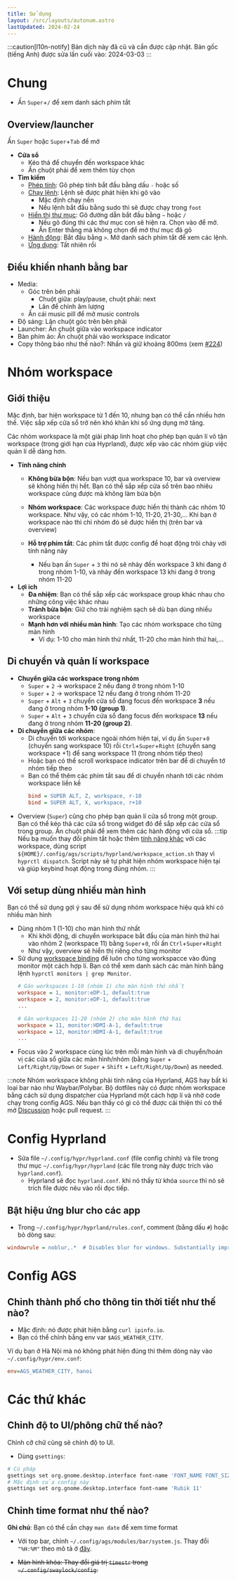```yaml
---
title: Sử dụng
layout: /src/layouts/autonum.astro
lastUpdated: 2024-02-24
---
```

:::caution[l10n-notify]
Bản dịch này đã cũ và cần được cập nhật. Bản gốc (tiếng Anh) được sửa lần cuối vào: 2024-03-03
:::

# Chung
- Ấn `Super`+`/` để xem danh sách phím tắt

## Overview/launcher
Ấn `Super` hoặc `Super`+`Tab` để mở

- **Cửa sổ**
  - Kéo thả để chuyển đến workspace khác
  - Ấn chuột phải để xem thêm tùy chọn
- **Tìm kiếm**
  - <u>Phép tính</u>: Gõ phép tính bắt đầu bằng dấu `-` hoặc số
  - <u>Chạy lệnh</u>: Lệnh sẽ được phát hiện khi gõ vào
    - Mặc định chạy nền
    - Nếu lệnh bắt đầu bằng sudo thì sẽ được chạy trong `foot`
  - <u>Hiển thị thư mục</u>: Gõ đường dẫn bắt đầu bằng `~` hoặc `/`
    - Nếu gõ đúng thì các thư mục con sẽ hiện ra. Chọn vào để mở.
    - Ấn Enter thẳng mà không chọn để mở thư mục đã gõ
  - <u>Hành động</u>: Bắt đầu bằng `>`. Mở danh sách phím tắt để xem các lệnh.
  - <u>Ứng dụng</u>: Tất nhiên rồi

## Điều khiển nhanh bằng bar
- Media: 
  - Góc trên bên phải
    - Chuột giữa: play/pause, chuột phải: next 
    - Lăn để chỉnh âm lượng
  - Ấn cái music pill để mở music controls
- Độ sáng: Lăn chuột góc trên bên phải
- Launcher: Ấn chuột giữa vào workspace indicator
- Bàn phím ảo: Ấn chuột phải vào workspace indicator
- Copy thông báo như thế nào?: Nhấn và giữ khoảng 800ms (xem [#224](https://github.com/end-4/dots-hyprland/issues/224#issuecomment-1923706599))


# Nhóm workspace

## Giới thiệu

Mặc định, bar hiện workspace từ 1 đến 10, nhưng bạn có thể cần nhiều hơn thế. Việc sắp xếp cửa sổ trở nên khó khăn khi số ứng dụng mở tăng.

Các nhóm workspace là một giải pháp linh hoạt cho phép bạn quản lí vô tận workspace (trong giới hạn của Hyprland), được xếp vào các nhóm giúp việc quản lí dễ dàng hơn.

- **Tính năng chính**
  - **Không bừa bộn**: Nếu bạn vượt qua workspace 10, bar và overview sẽ không hiển thị hết. Bạn có thể sắp xếp cửa sổ trên bao nhiêu workspace cũng được mà không làm bừa bộn 
  - **Nhóm workspace**: Các workspace được hiển thị thành các nhóm 10 workspace. Như vậy, có các nhóm 1-10, 11-20, 21-30,... Khi bạn ở workspace nào thì chỉ nhóm đó sẽ được hiển thị (trên bar và overview)
  
  - **Hỗ trợ phím tắt**: Các phím tắt được config để hoạt động trôi chảy với tính năng này
    - Nếu bạn ấn `Super` + `3` thì nó sẽ nhảy đến workspace 3 khi đang ở trong nhóm 1-10, và nhảy đến workspace 13 khi đang ở trong nhóm 11-20 
- **Lợi ich**
  - **Đa nhiệm**: Bạn có thể sắp xếp các workspace group khác nhau cho những công việc khác nhau
  - **Tránh bừa bộn**: Giữ cho trải nghiệm sạch sẽ dù bạn dùng nhiều workspace
  - **Mạnh hơn với nhiều màn hình**: Tạo các nhóm workspace cho từng màn hình
    - Ví dụ: 1-10 cho màn hình thứ nhất, 11-20 cho màn hình thứ hai,...

## Di chuyển và quản lí workspace

- **Chuyển giữa các workspace trong nhóm**
  - `Super` + `2` → workspace 2 nếu đang ở trong nhóm 1-10
  - `Super` + `2` → workspace 12 nếu đang ở trong nhóm 11-20
  - `Super` + `Alt` + `3` chuyển cửa sổ đang focus đến workspace **3** nếu đang ở trong nhóm **1-10 (group 1)**.
  - `Super` + `Alt` + `3` chuyển cửa sổ đang focus đến workspace **13** nếu đang ở trong nhóm **11-20 (group 2)**.
- **Di chuyển giữa các nhóm**:
  - Di chuyển tới workspace ngoài nhóm hiện tại, ví dụ ấn `Super`+`0` (chuyển sang workspace 10) rồi `Ctrl`+`Super`+`Right` (chuyển sang workspace +1) để sang workspace 11 (trong nhóm tiếp theo)
  - Hoặc bạn có thể scroll workspace indicator trên bar để di chuyển tớ nhóm tiếp theo
  - Bạn có thể thêm các phím tắt sau để di chuyển nhanh tới các nhóm workspace liền kề
    ```ini title="~/.config/hypr/hyprland/keybinds.conf"
    bind = SUPER ALT, Z, workspace, r-10
    bind = SUPER ALT, X, workspace, r+10
    ```
- Overview (`Super`) cũng cho phép bạn quản lí cửa sổ trong một group. Bạn có thể kéo thả các cửa sổ trong widget đó để sắp xếp các cửa sổ trong group. Ấn chuột phải để xem thêm các hành động với cửa sổ.
:::tip
Nếu bạ muốn thay đổi phím tắt hoặc thêm [tính năng khác](https://wiki.hyprland.org/Configuring/Dispatchers/) với các workspace, dùng script `${HOME}/.config/ags/scripts/hyprland/workspace_action.sh` thay vì `hyprctl dispatch`. Script này sẽ tự phát hiện nhóm workspace hiện tại và giúp keybind hoạt động trong đúng nhóm.
:::

## Với setup dùng nhiều màn hình

Bạn có thể sử dụng gợi ý sau để sử dụng nhóm workspace hiệu quả khi có nhiều màn hình
- Dùng nhóm 1 (1-10) cho màn hình thứ nhất
  - Khi khởi động, di chuyển workspace bắt đầu của màn hình thứ hai vào nhóm 2 (workspace 11) bằng `Super`+`0`, rồi ấn `Ctrl`+`Super`+`Right`
  - Như vậy, overview sẽ hiển thị riêng cho từng monitor
- Sử dụng [workspace binding](https://wiki.hyprland.org/Configuring/Workspace-Rules/#rules) để luôn cho từng workspacce vào đúng monitor một cách hợp lí. Bạn có thể xem danh sách các màn hình bằng lệnh `hyprctl monitors | grep Monitor`.
  ```ini title="~/.config/hypr/hyprland.conf"
  # Gán workspaces 1-10 (nhóm 1) cho màn hình thứ nhất
  workspace = 1, monitor:eDP-1, default:true
  workspace = 2, monitor:eDP-1, default:true
  ...

  # Gán workspaces 11-20 (nhóm 2) cho màn hình thứ hai
  workspace = 11, monitor:HDMI-A-1, default:true
  workspace = 12, monitor:HDMI-A-1, default:true
  ...
  ```
- Focus vào 2 workspace cùng lúc trên mỗi màn hình và di chuyển/hoán vị các cửa sổ giữa các màn hình/nhóm (bằng `Super` + `Left/Right/Up/Down` or `Super` + `Shift` + `Left/Right/Up/Down`) as needed.

:::note
Nhóm workspace không phải tính năng của Hyprland, AGS hay bất kì loại bar nào như Waybar/Polybar. Bộ dotfiles này có được nhóm workspace bằng cách sử dụng dispatcher của Hyprland một cách hợp lí và nhờ code chạy trong config AGS. Nếu bạn thấy có gì có thể được cải thiện thì có thể mở [Discussion](https://github.com/end-4/dots-hyprland/discussions) hoặc pull request.
:::


# Config Hyprland
- Sửa file `~/.config/hypr/hyprland.conf` (file config chính) và file trong thư mục `~/.config/hypr/hyprland` (các file trong này được trích vào `hyprland.conf`).
  - Hyprland sẽ đọc `hyprland.conf`. khi nó thấy từ khóa `source` thì nó sẽ trích file được nêu vào rồi đọc tiếp.

## Bật hiệu ứng blur cho các app
- Trong `~/.config/hypr/hyprland/rules.conf`, comment (bằng dấu `#`) hoặc bỏ dòng sau:
```ini
windowrule = noblur,.*  # Disables blur for windows. Substantially improves performance.
```
# Config AGS
## Chỉnh thành phố cho thông tin thời tiết như thế nào?
- Mặc định: nó được phát hiện bằng `curl ipinfo.io`.
- Bạn có thể chỉnh bằng env var `$AGS_WEATHER_CITY`. 

Ví dụ bạn ở Hà Nội mà nó không phát hiện đúng thì thêm dòng này vào `~/.config/hypr/env.conf`:
```ini
env=AGS_WEATHER_CITY, hanoi
```

# Các thứ khác
## Chỉnh độ to UI/phông chữ thế nào?
Chỉnh cỡ chữ cũng sẽ chỉnh độ to UI.
- Dùng `gsettings`:
```bash
# Cú pháp
gsettings set org.gnome.desktop.interface font-name 'FONT_NAME FONT_SIZE'
# Mặc định của config này
gsettings set org.gnome.desktop.interface font-name 'Rubik 11'
```

## Chỉnh time format như thế nào?

**Ghi chú**: Bạn có thể cần chạy `man date` để xem time format

- Với top bar, chỉnh `~/.config/ags/modules/bar/system.js`. Thay đổi `"%H:%M"` theo mô tả ở [đây](https://docs.gtk.org/glib/method.DateTime.format.html).

- ~~Màn hình khóa: Thay đổi giá trị `timestr` trong `~/.config/swaylock/config`.~~
